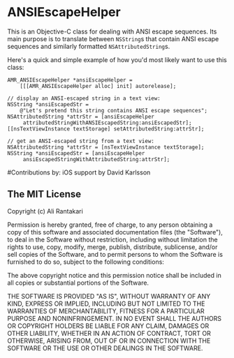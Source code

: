 # ANSIEscapeHelper

This is an Objective-C class for dealing with ANSI escape sequences. Its main purpose is to translate between `NSString`s that contain ANSI escape sequences and similarly formatted `NSAttributedString`s.

Here's a quick and simple example of how you'd most likely want to use this class:

    AMR_ANSIEscapeHelper *ansiEscapeHelper =
        [[[AMR_ANSIEscapeHelper alloc] init] autorelease];
    
    // display an ANSI-escaped string in a text view:
    NSString *ansiEscapedStr =
        @"Let's pretend this string contains ANSI escape sequences";
    NSAttributedString *attrStr = [ansiEscapeHelper
         attributedStringWithANSIEscapedString:ansiEscapedStr];
    [[nsTextViewInstance textStorage] setAttributedString:attrStr];
    
    // get an ANSI-escaped string from a text view:
    NSAttributedString *attrStr = [nsTextViewInstance textStorage];
    NSString *ansiEscapedStr = [ansiEscapeHelper
         ansiEscapedStringWithAttributedString:attrStr];

#Contributions by:
 iOS support by David Karlsson

## The MIT License

Copyright (c) Ali Rantakari

Permission is hereby granted, free of charge, to any person obtaining a copy
of this software and associated documentation files (the "Software"), to deal
in the Software without restriction, including without limitation the rights
to use, copy, modify, merge, publish, distribute, sublicense, and/or sell
copies of the Software, and to permit persons to whom the Software is
furnished to do so, subject to the following conditions:

The above copyright notice and this permission notice shall be included in
all copies or substantial portions of the Software.

THE SOFTWARE IS PROVIDED "AS IS", WITHOUT WARRANTY OF ANY KIND, EXPRESS OR
IMPLIED, INCLUDING BUT NOT LIMITED TO THE WARRANTIES OF MERCHANTABILITY,
FITNESS FOR A PARTICULAR PURPOSE AND NONINFRINGEMENT. IN NO EVENT SHALL THE
AUTHORS OR COPYRIGHT HOLDERS BE LIABLE FOR ANY CLAIM, DAMAGES OR OTHER
LIABILITY, WHETHER IN AN ACTION OF CONTRACT, TORT OR OTHERWISE, ARISING FROM,
OUT OF OR IN CONNECTION WITH THE SOFTWARE OR THE USE OR OTHER DEALINGS IN
THE SOFTWARE.
